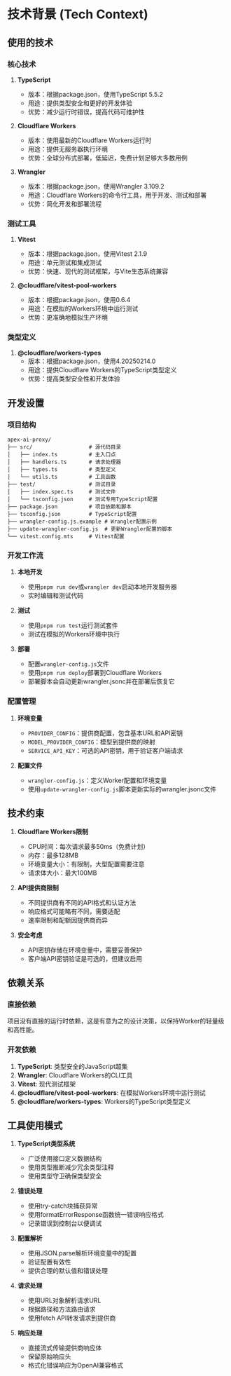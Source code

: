 # 技术背景 (Tech Context)

## 使用的技术

### 核心技术

1. **TypeScript**
   - 版本：根据package.json，使用TypeScript 5.5.2
   - 用途：提供类型安全和更好的开发体验
   - 优势：减少运行时错误，提高代码可维护性

2. **Cloudflare Workers**
   - 版本：使用最新的Cloudflare Workers运行时
   - 用途：提供无服务器执行环境
   - 优势：全球分布式部署，低延迟，免费计划足够大多数用例

3. **Wrangler**
   - 版本：根据package.json，使用Wrangler 3.109.2
   - 用途：Cloudflare Workers的命令行工具，用于开发、测试和部署
   - 优势：简化开发和部署流程

### 测试工具

1. **Vitest**
   - 版本：根据package.json，使用Vitest 2.1.9
   - 用途：单元测试和集成测试
   - 优势：快速、现代的测试框架，与Vite生态系统兼容

2. **@cloudflare/vitest-pool-workers**
   - 版本：根据package.json，使用0.6.4
   - 用途：在模拟的Workers环境中运行测试
   - 优势：更准确地模拟生产环境

### 类型定义

1. **@cloudflare/workers-types**
   - 版本：根据package.json，使用4.20250214.0
   - 用途：提供Cloudflare Workers的TypeScript类型定义
   - 优势：提高类型安全性和开发体验

## 开发设置

### 项目结构

```
apex-ai-proxy/
├── src/                  # 源代码目录
│   ├── index.ts          # 主入口点
│   ├── handlers.ts       # 请求处理器
│   ├── types.ts          # 类型定义
│   └── utils.ts          # 工具函数
├── test/                 # 测试目录
│   ├── index.spec.ts     # 测试文件
│   └── tsconfig.json     # 测试专用TypeScript配置
├── package.json          # 项目依赖和脚本
├── tsconfig.json         # TypeScript配置
├── wrangler-config.js.example # Wrangler配置示例
├── update-wrangler-config.js  # 更新Wrangler配置的脚本
└── vitest.config.mts     # Vitest配置
```

### 开发工作流

1. **本地开发**
   - 使用`pnpm run dev`或`wrangler dev`启动本地开发服务器
   - 实时编辑和测试代码

2. **测试**
   - 使用`pnpm run test`运行测试套件
   - 测试在模拟的Workers环境中执行

3. **部署**
   - 配置`wrangler-config.js`文件
   - 使用`pnpm run deploy`部署到Cloudflare Workers
   - 部署脚本会自动更新wrangler.jsonc并在部署后恢复它

### 配置管理

1. **环境变量**
   - `PROVIDER_CONFIG`：提供商配置，包含基本URL和API密钥
   - `MODEL_PROVIDER_CONFIG`：模型到提供商的映射
   - `SERVICE_API_KEY`：可选的API密钥，用于验证客户端请求

2. **配置文件**
   - `wrangler-config.js`：定义Worker配置和环境变量
   - 使用`update-wrangler-config.js`脚本更新实际的wrangler.jsonc文件

## 技术约束

1. **Cloudflare Workers限制**
   - CPU时间：每次请求最多50ms（免费计划）
   - 内存：最多128MB
   - 环境变量大小：有限制，大型配置需要注意
   - 请求体大小：最大100MB

2. **API提供商限制**
   - 不同提供商有不同的API格式和认证方法
   - 响应格式可能略有不同，需要适配
   - 速率限制和配额因提供商而异

3. **安全考虑**
   - API密钥存储在环境变量中，需要妥善保护
   - 客户端API密钥验证是可选的，但建议启用

## 依赖关系

### 直接依赖

项目没有直接的运行时依赖，这是有意为之的设计决策，以保持Worker的轻量级和高性能。

### 开发依赖

1. **TypeScript**: 类型安全的JavaScript超集
2. **Wrangler**: Cloudflare Workers的CLI工具
3. **Vitest**: 现代测试框架
4. **@cloudflare/vitest-pool-workers**: 在模拟Workers环境中运行测试
5. **@cloudflare/workers-types**: Workers的TypeScript类型定义

## 工具使用模式

1. **TypeScript类型系统**
   - 广泛使用接口定义数据结构
   - 使用类型推断减少冗余类型注释
   - 使用类型守卫确保类型安全

2. **错误处理**
   - 使用try-catch块捕获异常
   - 使用formatErrorResponse函数统一错误响应格式
   - 记录错误到控制台以便调试

3. **配置解析**
   - 使用JSON.parse解析环境变量中的配置
   - 验证配置有效性
   - 提供合理的默认值和错误处理

4. **请求处理**
   - 使用URL对象解析请求URL
   - 根据路径和方法路由请求
   - 使用fetch API转发请求到提供商

5. **响应处理**
   - 直接流式传输提供商响应体
   - 保留原始响应头
   - 格式化错误响应为OpenAI兼容格式
